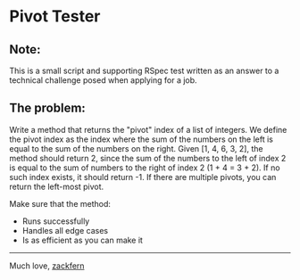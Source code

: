 # Pivot Tester

## Note:
This is a small script and supporting RSpec test written as an answer to a
technical challenge posed when applying for a job.

## The problem:
Write a method that returns the "pivot" index of a list of integers. We define
the pivot index as the index where the sum of the numbers on the left is equal
to the sum of the numbers on the right. Given [1, 4, 6, 3, 2], the method should
return 2, since the sum of the numbers to the left of index 2 is equal to the
sum of numbers to the right of index 2 (1 + 4 = 3 + 2). If no such index exists,
it should return -1. If there are multiple pivots, you can return the left-most
pivot.

Make sure that the method:

- Runs successfully
- Handles all edge cases
- Is as efficient as you can make it

---

Much love, [zackfern](http://zackfern.me)
